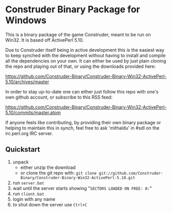 # Construder Binary Package for Windows

This is a binary package of the game Construder, meant to be run on Win32. It is based off ActivePerl 5.10.

Due to Construder itself being in active development this is the easiest way to keep synched with the development without having to install and compile all the dependencies on your own. It can either be used by just plain cloning the repo and playing out of that, or using the downloads provided here:

https://github.com/Construder-Binary/Construder-Binary-Win32-ActivePerl-5.10/archives/master

In order to stay up-to-date one can either just follow this repo with one's own github account, or subscribe to this RSS feed:

https://github.com/Construder-Binary/Construder-Binary-Win32-ActivePerl-5.10/commits/master.atom

If anyone feels like contributing, by providing their own binary package or helping to maintain this in synch, feel free to ask 'mithaldu' in #sdl on the irc.perl.org IRC server.

## Quickstart

1. unpack
   * either unzip the download
   * or clone the git repo with: `git clone git://github.com/Construder-Binary/Construder-Binary-Win32-ActivePerl-5.10.git`
2. run `server.bat`
3. wait until the server starts showing "`SECTORS LOADED ON FREE: 0:`"
4. run `client.bat`
5. login with any name
6. to shut down the server use `Ctrl+C`
